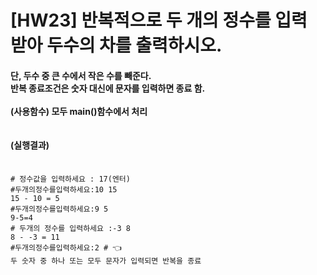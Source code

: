 # [HW23] 반복적으로 두 개의 정수를 입력 받아 두수의 차를 출력하시오.

<h4>


단, 두수 중 큰 수에서 작은 수를 빼준다.</br>
반복 종료조건은 숫자 대신에 문자를 입력하면 종료 함.</br></br>
(사용함수) 모두 main()함수에서 처리</br>
</br></br>
(실행결과)
</br></br></h4>

```
# 정수값을 입력하세요 : 17(엔터) 
#두개의정수를입력하세요:10 15 
15 - 10 = 5 
#두개의정수를입력하세요:9 5 
9-5=4
# 두개의 정수를 입력하세요 :-3 8 
8 - -3 = 11
#두개의정수를입력하세요:2 # 👈
두 숫자 중 하나 또는 모두 문자가 입력되면 반복을 종료
```